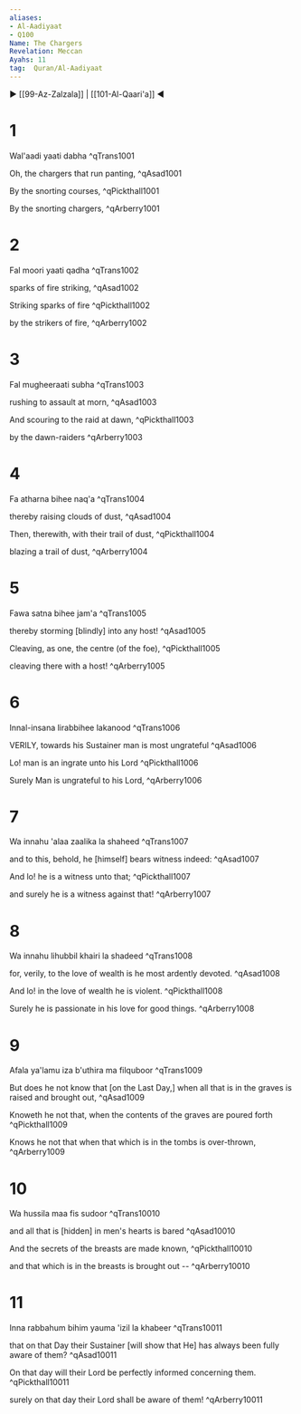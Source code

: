 ```yaml
---
aliases:
- Al-Aadiyaat
- Q100
Name: The Chargers
Revelation: Meccan
Ayahs: 11
tag:  Quran/Al-Aadiyaat
---
```


▶ [[99-Az-Zalzala]] | [[101-Al-Qaari'a]] ◀

# 1

Wal'aadi yaati dabha ^qTrans1001


Oh, the chargers that run panting, ^qAsad1001


By the snorting courses, ^qPickthall1001


By the snorting chargers, ^qArberry1001

# 2

Fal moori yaati qadha ^qTrans1002


sparks of fire striking, ^qAsad1002


Striking sparks of fire ^qPickthall1002


by the strikers of fire, ^qArberry1002

# 3

Fal mugheeraati subha ^qTrans1003


rushing to assault at morn, ^qAsad1003


And scouring to the raid at dawn, ^qPickthall1003


by the dawn-raiders ^qArberry1003

# 4

Fa atharna bihee naq'a ^qTrans1004


thereby raising clouds of dust, ^qAsad1004


Then, therewith, with their trail of dust, ^qPickthall1004


blazing a trail of dust, ^qArberry1004

# 5

Fawa satna bihee jam'a ^qTrans1005


thereby storming [blindly] into any host! ^qAsad1005


Cleaving, as one, the centre (of the foe), ^qPickthall1005


cleaving there with a host! ^qArberry1005

# 6

Innal-insana lirabbihee lakanood ^qTrans1006


VERILY, towards his Sustainer man is most ungrateful ^qAsad1006


Lo! man is an ingrate unto his Lord ^qPickthall1006


Surely Man is ungrateful to his Lord, ^qArberry1006

# 7

Wa innahu 'alaa zaalika la shaheed ^qTrans1007


and to this, behold, he [himself] bears witness indeed: ^qAsad1007


And lo! he is a witness unto that; ^qPickthall1007


and surely he is a witness against that! ^qArberry1007

# 8

Wa innahu lihubbil khairi la shadeed ^qTrans1008


for, verily, to the love of wealth is he most ardently devoted. ^qAsad1008


And lo! in the love of wealth he is violent. ^qPickthall1008


Surely he is passionate in his love for good things. ^qArberry1008

# 9

Afala ya'lamu iza b'uthira ma filquboor ^qTrans1009


But does he not know that [on the Last Day,] when all that is in the graves is raised and brought out, ^qAsad1009


Knoweth he not that, when the contents of the graves are poured forth ^qPickthall1009


Knows he not that when that which is in the tombs is over-thrown, ^qArberry1009

# 10

Wa hussila maa fis sudoor ^qTrans10010


and all that is [hidden] in men's hearts is bared ^qAsad10010


And the secrets of the breasts are made known, ^qPickthall10010


and that which is in the breasts is brought out -- ^qArberry10010

# 11

Inna rabbahum bihim yauma 'izil la khabeer ^qTrans10011


that on that Day their Sustainer [will show that He] has always been fully aware of them? ^qAsad10011


On that day will their Lord be perfectly informed concerning them. ^qPickthall10011


surely on that day their Lord shall be aware of them! ^qArberry10011

